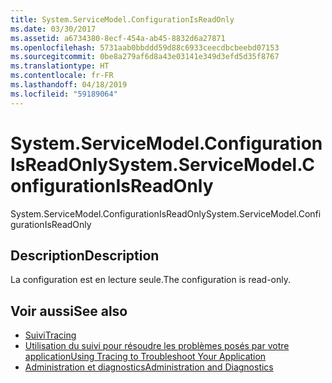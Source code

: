 ```yaml
---
title: System.ServiceModel.ConfigurationIsReadOnly
ms.date: 03/30/2017
ms.assetid: a6734380-8ecf-454a-ab45-8832d6a27871
ms.openlocfilehash: 5731aab0bbddd59d88c6933ceecdbcbeebd07153
ms.sourcegitcommit: 0be8a279af6d8a43e03141e349d3efd5d35f8767
ms.translationtype: HT
ms.contentlocale: fr-FR
ms.lasthandoff: 04/18/2019
ms.locfileid: "59189064"
---
```

# <a name="systemservicemodelconfigurationisreadonly"></a><span data-ttu-id="d9eea-102">System.ServiceModel.ConfigurationIsReadOnly</span><span class="sxs-lookup"><span data-stu-id="d9eea-102">System.ServiceModel.ConfigurationIsReadOnly</span></span>
<span data-ttu-id="d9eea-103">System.ServiceModel.ConfigurationIsReadOnly</span><span class="sxs-lookup"><span data-stu-id="d9eea-103">System.ServiceModel.ConfigurationIsReadOnly</span></span>  
  
## <a name="description"></a><span data-ttu-id="d9eea-104">Description</span><span class="sxs-lookup"><span data-stu-id="d9eea-104">Description</span></span>  
 <span data-ttu-id="d9eea-105">La configuration est en lecture seule.</span><span class="sxs-lookup"><span data-stu-id="d9eea-105">The configuration is read-only.</span></span>  
  
## <a name="see-also"></a><span data-ttu-id="d9eea-106">Voir aussi</span><span class="sxs-lookup"><span data-stu-id="d9eea-106">See also</span></span>

- [<span data-ttu-id="d9eea-107">Suivi</span><span class="sxs-lookup"><span data-stu-id="d9eea-107">Tracing</span></span>](../../../../../docs/framework/wcf/diagnostics/tracing/index.md)
- [<span data-ttu-id="d9eea-108">Utilisation du suivi pour résoudre les problèmes posés par votre application</span><span class="sxs-lookup"><span data-stu-id="d9eea-108">Using Tracing to Troubleshoot Your Application</span></span>](../../../../../docs/framework/wcf/diagnostics/tracing/using-tracing-to-troubleshoot-your-application.md)
- [<span data-ttu-id="d9eea-109">Administration et diagnostics</span><span class="sxs-lookup"><span data-stu-id="d9eea-109">Administration and Diagnostics</span></span>](../../../../../docs/framework/wcf/diagnostics/index.md)
